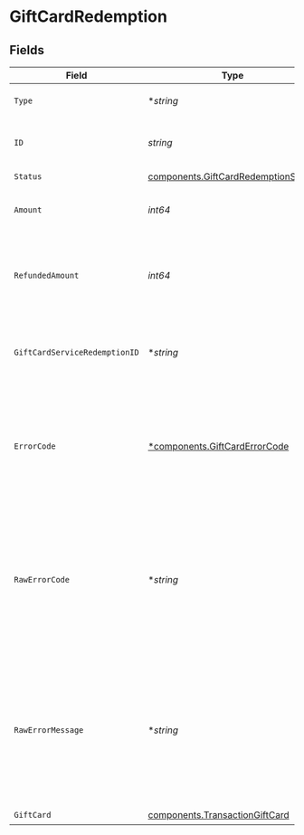 # GiftCardRedemption


## Fields

| Field                                                                                                                            | Type                                                                                                                             | Required                                                                                                                         | Description                                                                                                                      | Example                                                                                                                          |
| -------------------------------------------------------------------------------------------------------------------------------- | -------------------------------------------------------------------------------------------------------------------------------- | -------------------------------------------------------------------------------------------------------------------------------- | -------------------------------------------------------------------------------------------------------------------------------- | -------------------------------------------------------------------------------------------------------------------------------- |
| `Type`                                                                                                                           | **string*                                                                                                                        | :heavy_minus_sign:                                                                                                               | Always `gift-card-redemption`.                                                                                                   | gift-card-redemption                                                                                                             |
| `ID`                                                                                                                             | *string*                                                                                                                         | :heavy_check_mark:                                                                                                               | The ID for the gift card redemption.                                                                                             | 31e65fb1-9c67-432e-9c06-83300b9d4059                                                                                             |
| `Status`                                                                                                                         | [components.GiftCardRedemptionStatus](../../models/components/giftcardredemptionstatus.md)                                       | :heavy_check_mark:                                                                                                               | N/A                                                                                                                              |                                                                                                                                  |
| `Amount`                                                                                                                         | *int64*                                                                                                                          | :heavy_check_mark:                                                                                                               | The amount redeemed for this gift card.                                                                                          | 100                                                                                                                              |
| `RefundedAmount`                                                                                                                 | *int64*                                                                                                                          | :heavy_check_mark:                                                                                                               | The amount refunded for this gift card. This can not be larger than `amount`.                                                    | 50                                                                                                                               |
| `GiftCardServiceRedemptionID`                                                                                                    | **string*                                                                                                                        | :heavy_minus_sign:                                                                                                               | The gift card service's unique ID for the redemption.                                                                            | xYqd43gySMtori                                                                                                                   |
| `ErrorCode`                                                                                                                      | [*components.GiftCardErrorCode](../../models/components/giftcarderrorcode.md)                                                    | :heavy_minus_sign:                                                                                                               | If this gift card redemption resulted in an error, this will contain the internal code for the error.                            | incorrect_currency                                                                                                               |
| `RawErrorCode`                                                                                                                   | **string*                                                                                                                        | :heavy_minus_sign:                                                                                                               | If this gift card redemption resulted in an error, this will contain the raw error code received from the gift card provider.    | 10001                                                                                                                            |
| `RawErrorMessage`                                                                                                                | **string*                                                                                                                        | :heavy_minus_sign:                                                                                                               | If this gift card redemption resulted in an error, this will contain the raw error message received from the gift card provider. | Card expired                                                                                                                     |
| `GiftCard`                                                                                                                       | [components.TransactionGiftCard](../../models/components/transactiongiftcard.md)                                                 | :heavy_check_mark:                                                                                                               | N/A                                                                                                                              |                                                                                                                                  |